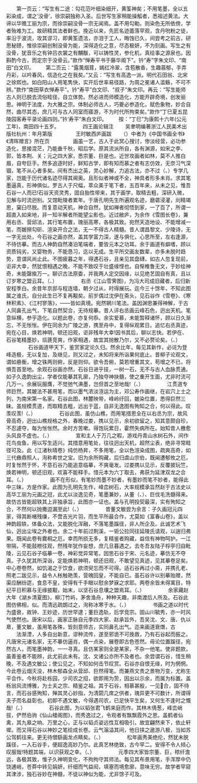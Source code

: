 <!-- { "loadSidebar": true } -->
　　第一页云：“写生有二途：勾花范叶细染细开，黄筌神矣；不用笔墨，全以五彩染成，谓之‘没骨’，徐崇嗣独称入圣。后世写生家稍能操觚者，悉祖述黄法。大谛以华赡工丽为宗，而徐崇嗣没骨一宗无闻焉。盖不用勾勒。则染色无所依傍，学者殆难为工。故研精其法者鲜也。挽近以来，先匠名迹蘦落罕观，含丹吮粉之徒，率沿于波流，攻其谬习，即黄筌遗法，亦泪于工人，晦蚀已久，间尝考之前古，研思秘赜，惟徐崇嗣创制没骨为能，深得造化之意，尽态极妍，不为刻画。写生之有没骨，犹音乐之有钟吕衣裳之有黼黻，可以铸性灵，参化机，真绘事之源泉也。因斟酌今古，而定宗于没骨云。”款作“惮寿平书于藤华阁下”。钤“寿”字朱文印、“南田”白文印。
　　第二页云：“露荑烟茸，嫣红冷翠，含苞散香，生趣蓊郁，手弄丹彩，以吟春风，信造化之在我矣。”又云：“写生有高逸一派。明代石田翁、北宋之徐熙也。如白阳山人用笔隽快，实开后世率易径路，为周之冕诸人滥觞，不可不辨。”款作“南田草衣惮寿平”。钤“寿平”白文印、“叔子”朱文印。再云：“写生能师古人则已脱去流俗畦径，自立体势。然必进而师模造化，方能开辟奇境，创发丽思。神明于法度，为大雅之宗。体制必师古人，巧夔必参造化，赋色象物，妙合自然，曲尽其态，庶几可与古人同室而寤游，不为时代所拘束矣。”款作“丁巳夏五昆陵园客寿平录论画四则。”钤‘寿平”朱白文印。
　　按：“丁巳”为康熙十六年(公元工年)，南田四十五岁。
　　
　　四王画论辑注
　　吴聿明编著浙江人民美术出版社杭州：年月第版
　　
　　王时敏西庐画跋
　　（）中者为《中国书画全书》《清晖赠言》所在页
　　
　　画虽一艺，古人于此冥心搜讨，惨淡经营，必功参造化，思接混茫，乃能垂千秋，昭后学。原其流派所自，各有渊源，如宋之李、郭，皆本荆、关；元之四大家，悉宗董、巨是也。近世攻画者如林，莫不人推白眉，自夸巨手。然多追逐时好，鲜知古学，即有知而慕之者有志仿效，无奈习气深锢，笔不从心者多矣。间有杰出之英，灵心妙解，力追古法，亦不过（、）专学几家，岂能于历代诸名迹尽得其阃奥。且形似者神或不全，神具者形多未肖。求其笔墨逼真，形神俱似。罗古人于尺幅，萃众美于笔下者，五百年来，从未之见，惟吾石谷一人而已!石谷天资灵秀，固自胎性带来，其于画学，取精去粗，深研入微，见解与时流迥别。又馆毗陵者累年。于唐孔明先生所遍观名迹，磨砻浸灌，刓精竭思，窠臼尽脱。而复意动天机，神合自然，犹如禅者彻悟到家，一了百了，所谓一超直入如来地，非一知半解者所能望尘影也。近过敝庐，为余作《雪图长卷》，兼用右丞、营邱法，其行笔布置，瑰丽高寒，各极其致。宛然天造地设、不能增减一笔，而皴擦勾斫、渲染开合之法，无一不得古人精髓。昔人谓昌黎文、少陵诗，无一字无出处，今石谷之画亦然，盖其学富力深，遂与俱化，心思所至，左右逢源，不待仿摹。而古人神韵自然凑泊笔端者，要皆元本之功耳。余于画道有癖嗜，顾以资质钝劣，又婴物务，不能恳习，迄以无成。生平所交画友数辈，亦多未脱时趋势，意谓风尚止此。不图疲暮之年，得遇石谷，且亲见其盘礴，如古人忽复现前，讵非大幸，然犹恨相遇之晚，不能不致叹于壮盛缘悭也。自惭椎鲁无文，于妙绘神奇，未能罄揄万一。聊识古法原委，并我两人定交因缘，以见绝艺固自有真，且以订岁寒之盟云耳。（、）
　　
　　右丞《江山雪霁图)，为冯大司成旧藏者，后归新安程季白。余昔年京邸与程连墙，朝夕过从，时得展玩。迄今三十馀年，不知此图属之谁氏，自分此生已不复再觏矣。前岁偶过沈伊在斋头，见石谷作《雪卷》、《寒林积素》、《江村寥落》，——皆如真境。宛然辋川笔法。盖因渊思兼得神解，于古人同鼻孔出气，下笔自然契合，无待规摹。昔人评右丞画云峰石色，迥出天机。笔意纵横，参乎造化。以题此卷，亦复何忝。余实爱慕，未能暂释诸怀，顾以日久渐忘，不无怅怅。伊在同余为广陵之游，携至舟中，复得纵观累日。追忆右丞真迹，宛在心目，焕若神明，顿还旧观，讵非残年大幸!因书其后，聊以志快。若伊在、石谷笔精墨妙，埙篪竞爽，作家相遇，故宜其抛散乃尔，又不必赘论矣。（、）
　　
　　石谷画道甲天下，鉴赏家定论久归。然余比年，每见其新作，必诧为登峰造极，无以复加，及继见，则又过之，未知将来所诣果何底止。昔柳子论观文，谓如悬衡，增之铢两则俯，反是则仰。欲令吾俯，莫若增重其文，苟增之不已，将惧吾首至地。余观石谷画亦然，石谷日进乎技，一树一石，无不与古人血脉贯通。如子久逸韵出尘，学者仅能摹其乳廓，乃独夺神抉髓，使之重开生面，尤非时流可几万一。余展玩服膺，不觉弛气淟墨，岂但首之至地哉!（、）
　　
　　江贯道专师巨然，其皴法不甚用笔，而以墨气浓淡渲运为主，邓公寿作画继，在岩穴上士之列，为南宋第一名家。石谷此图，林麓映带，峰岭纡回，皴染位置，悉得巨然三昧。虽规模贯道，而取精去粗，远出于蓝，自非无逸图有殉知之合，何以得此。叹羡叹羡!（、）
　　
　　石谷此图，虽仿山樵，而用笔措思全在以右丞为宗，故风骨高奇，迥出山樵规格之外，春晚过娄，携以见示，余初欲留之，知其意颇自珍，不忍遽夺，每为怅怅然。余时方苦嗽。得饱玩累日，霍然失病所在。始知昔人檄愈头风良不虚也。（、）
　　
　　宣和主人于万几之暇，游戏丹青山水树石外，间作花鸟虫鱼，用以写生适兴。其措意用笔处，往往迥出天机，超然尘表，绝非寻常畦径可及。此《江渚秋晴卷》纯仿杨昇，不多用笔，全以色渲染成图，疏爽高奇，如三代彝鼎照人，洵称希世之宝。旧为余所购藏，后归虞山宗伯，既闻遭郁攸之厄，时复怅然于怀，不意石谷乃能追意临摹，不爽毫发。过娄携以见示，反覆披玩竺，焕若神明，顿还旧观，欢喜不能释手。惜元本为六丁取去，弗获为延津双龙之合耳。（、）
　　
　　画不在形似，有笔妙而墨不妙者，有墨妙而笔不妙者，能得此中三昧，方是作家。此图为孔明先生作，峰峦树石，大率规模承旨然赵于古法史以高华工丽为元画之冠，此尤以淡逸见奇，笔墨兼妙，从董（、）、巨伐毛洗髓得来。故仿古皆能超轶其上非独承旨，此图亦一证也。盖与孔明投契最深，实有殉知之合，不然何以抛撒逗漏至此!（、）
　　
　　昔董文敏尝为余言：子久画冠元四家，得其断楮残缣，不啻吉光片羽，而生平所最合作，尤莫如《富春山卷》，盖以神韵超轶，体备众法，又能脱化浑融，不落笔墨蹊径，非人所企及。此诚艺术飞仙，迥出尘埃之外者也。余二十年前过荆溪，一钜公拉同往延陵氏请观，以遄归弗果。既闻此卷有爨桐之厄，幸而所损无多，复精鉴者购藏，益信有神物呵护。一江带隔，不能鼓枻往观，然残年犹作妄想，庶几旦暮遇之。去冬吾友陆子桴亭归自毗陵，云见石谷子临摹一卷，神彩觉异常笔，因思石谷于宋、元名迹，摹仿无不夺真。子久犹其所深诣，定能焕若神明，顿还旧观，不敢望见真迹，见其摹卷足矣。中心卷卷然，如饥渴之于饮食，欲须臾忘而不可得。适石谷再过小斋，并携孔老、照老二跋见示，益令人枨触艳羡，营魄回皇，不能自已。虽石谷许以别摹贻赠，然渠应酬纷遝，食息不皇，安得有千手眼以慰余梦寐之求耶。两卷余皆未得寓目，特纪平日积慕与无缘披觏，始末，以坚石谷息壤之盟焉耳。（、）
　　
　　余家藏赵大年《湖乡清夏图》，柳汀竹屿，茅舍渔舟，种种天趣，非南渡后人所及。石谷此图仿佛相，似。而清远疏朗过之，洵称冰寒于水。（、）
　　
　　书画之道以时代为盛衰，故钟、王妙迹，历世罕逮；董巨逸轨，后学竞宗。固山川毓秀，亦一时风气使然也。唐宋以后，画家正脉自元季四大家、赵承旨外，吾吴沈、文、唐、仇以臮，董文敏，虽用笔各殊，皆刻意师古，实同鼻孔出气。迩来画道衰熸，古
　　法渐湮，人多自出新意，谬种流传，遂至邪诡不可挽救，乃有石谷起而振之。凡唐宋元诸名家，无不摹仿逼肖，偶一点染，展卷即古色苍然。毋论位置蹊径，宛然古人，而笔墨神韵，一一寻真。且仿某家则全是某家，不杂一他笔。使非题款，虽善鉴者不能辨，此尤前此未有。沈、文诸公亦所不及者也。余尝谓石谷，惜生稍晚，不及遇文敏公；使公见之，不知如何击节叹赏。石谷亦自恨无缘，时为惘惘。今此卷云烟灭没，林木郁森全从营邱、巨然得笔。而兼燕文贵之景物万变，尤称生平合作。今秋将赴栎园，少司农之招，欲即用为贽，因出以示余，而属为标置。盖栎翁风流博雅，为士夫之宗、精鉴之祖。其于石谷，相慕甚殷，一见合，固不待言，而石谷感殉知，殚其灵心妙指，为清閟几席之供者，瑰异更不可数计，所谓得夫子而名益彰也。初即不遇文敏，今得遇司农，已足快平生矣，又何生不逢时之慨哉!（、）
　　
　　石谷此图，为以韬张君飞鹤来庭而作。其林木倩葱，峰峦峭拔，俨然伯驹《仙山楼阁图》，而秀逸过之，令观者有飘飘霞外之思。盖鹤者仙禽，其九皋之响、万里之心，正与以韬贞姿远性互相吸引。故宜翩然来下，依止轩墀。而又得石谷以神妙之笔绘成长卷。云气滃溢其间，他日挟之遨游八极，当如苏公驾鹤往来。更无待僧繇画龙点睛矣。（、）
　　
　　松年画秀美绝伦，然犹未脱蹊径，一入石谷手，便超逸高妙乃尔。此真艺林绝致，古今罕二。安得不令人倾心叹服哉!特题其端，以识获观之幸。（、）
　　
　　元季四大家皆宗董、巨，秾纤澹远，各极其致，惟子久神明变化，不拘拘守其师法。每见其布景用笔，手浑厚中仍饶逋峭，苍莽中转见娟妍，纤细而气益闳，填塞而境愈廓，意味无穷。故学者罕窥其津涉，独石谷妙在神髓，不徒以神似为能，尤非馀子可及。
